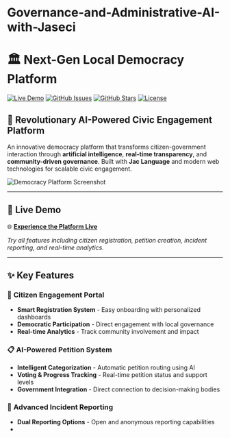 # Governance-and-Administrative-AI-with-Jaseci
# 🏛️ Next-Gen Local Democracy Platform

[![Live Demo](https://img.shields.io/badge/Live%20Demo-Streamlit%20Cloud-FF4B4B?style=for-the-badge&logo=streamlit)](YOUR-STREAMLIT-URL-HERE)
[![GitHub Issues](https://img.shields.io/github/issues/juris-ng/Governance-and-Administrative-AI-with-Jaseci?style=for-the-badge)](https://github.com/juris-ng/Governance-and-Administrative-AI-with-Jaseci/issues)
[![GitHub Stars](https://img.shields.io/github/stars/juris-ng/Governance-and-Administrative-AI-with-Jaseci?style=for-the-badge)](https://github.com/juris-ng/Governance-and-Administrative-AI-with-Jaseci/stargazers)
[![License](https://img.shields.io/badge/License-MIT-green.svg?style=for-the-badge)](LICENSE)

## 🌟 **Revolutionary AI-Powered Civic Engagement Platform**

An innovative democracy platform that transforms citizen-government interaction through **artificial intelligence**, **real-time transparency**, and **community-driven governance**. Built with **Jac Language** and modern web technologies for scalable civic engagement.

![Democracy Platform Screenshot](https://via.placeholder.com/800x400/2E8B57/FFFFFF?text=Next-Gen+Democracy+Platform+Screenshot)

---

## 🚀 **Live Demo**

🌐 **[Experience the Platform Live](https://mauvoice.streamlit.app/)**

*Try all features including citizen registration, petition creation, incident reporting, and real-time analytics.*

---

## ✨ **Key Features**

### 👤 **Citizen Engagement Portal**
- **Smart Registration System** - Easy onboarding with personalized dashboards
- **Democratic Participation** - Direct engagement with local governance
- **Real-time Analytics** - Track community involvement and impact

### 📋 **AI-Powered Petition System**
- **Intelligent Categorization** - Automatic petition routing using AI
- **Voting & Progress Tracking** - Real-time petition status and support levels  
- **Government Integration** - Direct connection to decision-making bodies

### 📝 **Advanced Incident Reporting**
- **Dual Reporting Options** - Open and anonymous reporting capabilities
- 
